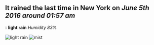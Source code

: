 ## It rained the last time in New York on *June 5th 2016 around 01:57 am*
💧  **light rain** *Humidity 83%*

![light rain](http://openweathermap.org/img/w/10n.png) ![mist](http://openweathermap.org/img/w/50n.png)

